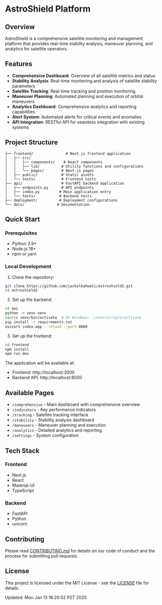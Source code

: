 # AstroShield Platform

## Overview

AstroShield is a comprehensive satellite monitoring and management platform that provides real-time stability analysis, maneuver planning, and analytics for satellite operators.

## Features

- **Comprehensive Dashboard**: Overview of all satellite metrics and status
- **Stability Analysis**: Real-time monitoring and analysis of satellite stability parameters
- **Satellite Tracking**: Real-time tracking and position monitoring
- **Maneuver Planning**: Automated planning and execution of orbital maneuvers
- **Analytics Dashboard**: Comprehensive analytics and reporting capabilities
- **Alert System**: Automated alerts for critical events and anomalies
- **API Integration**: RESTful API for seamless integration with existing systems

## Project Structure

```
├── frontend/               # Next.js frontend application
│   ├── src/               
│   │   ├── components/    # React components
│   │   ├── lib/          # Utility functions and configurations
│   │   └── pages/        # Next.js pages
│   ├── public/           # Static assets
│   └── tests/            # Frontend tests
├── api/                  # FastAPI backend application
│   ├── endpoints.py      # API endpoints
│   ├── index.py         # Main application entry
│   └── tests/           # Backend tests
├── deployment/          # Deployment configurations
└── docs/               # Documentation
```

## Quick Start

### Prerequisites

- Python 3.9+
- Node.js 18+
- npm or yarn

### Local Development

1. Clone the repository:
```bash
git clone https://github.com/jackalkahwati/astroshield2.git
cd astroshield2
```

2. Set up the backend:
```bash
cd api
python -m venv venv
source venv/bin/activate  # On Windows: .\venv\Scripts\activate
pip install -r requirements.txt
uvicorn index:app --reload --port 8000
```

3. Set up the frontend:
```bash
cd frontend
npm install
npm run dev
```

The application will be available at:
- Frontend: http://localhost:3000
- Backend API: http://localhost:8000

## Available Pages

- `/comprehensive` - Main dashboard with comprehensive overview
- `/indicators` - Key performance indicators
- `/tracking` - Satellite tracking interface
- `/stability` - Stability analysis dashboard
- `/maneuvers` - Maneuver planning and execution
- `/analytics` - Detailed analytics and reporting
- `/settings` - System configuration

## Tech Stack

### Frontend
- Next.js
- React
- Material-UI
- TypeScript

### Backend
- FastAPI
- Python
- uvicorn

## Contributing

Please read [CONTRIBUTING.md](CONTRIBUTING.md) for details on our code of conduct and the process for submitting pull requests.

## License

This project is licensed under the MIT License - see the [LICENSE](LICENSE) file for details.


Updated: Mon Jan 13 16:20:52 PST 2025
